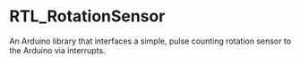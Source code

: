# RTL_RotationSensor
An Arduino library that interfaces a simple, pulse counting rotation sensor to the Arduino via interrupts.
